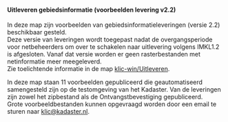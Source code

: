 #### Uitleveren gebiedsinformatie (voorbeelden levering v2.2)

In deze map zijn voorbeelden van gebiedsinformatieleveringen (versie 2.2) beschikbaar gesteld.  \
Deze versie van leveringen wordt toegepast nadat de overgangsperiode voor netbeheerders om over te schakelen naar uitlevering volgens IMKL1.2 is afgesloten.
Vanaf dat versie worden er geen rasterbestanden met netinformatie meer meegeleverd.  \
Zie toelichtende informatie in de map [klic-win/Uitleveren](../../../../tree/master/Uitleveren).

In deze map staan 11 voorbeelden gepubliceerd die geautomatiseerd samengesteld zijn op de testomgeving van het Kadaster. Van de leveringen zijn zowel het zipbestand als de Ontvangstbevestiging gepubliceerd.  \
Grote voorbeeldbestanden kunnen opgevraagd worden door een email te sturen naar klic@kadaster.nl.
